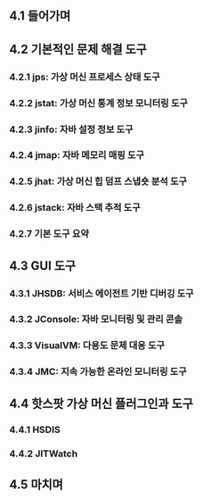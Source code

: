 ## 4.1 들어가며

## 4.2 기본적인 문제 해결 도구

### 4.2.1 jps: 가상 머신 프로세스 상태 도구

### 4.2.2 jstat: 가상 머신 통계 정보 모니터링 도구

### 4.2.3 jinfo: 자바 설정 정보 도구

### 4.2.4 jmap: 자바 메모리 매핑 도구

### 4.2.5 jhat: 가상 머신 힙 덤프 스냅숏 분석 도구

### 4.2.6 jstack: 자바 스택 추적 도구

### 4.2.7 기본 도구 요약

## 4.3 GUI 도구

### 4.3.1 JHSDB: 서비스 에이전트 기반 디버깅 도구

### 4.3.2 JConsole: 자바 모니터링 및 관리 콘솔

### 4.3.3 VisualVM: 다용도 문제 대응 도구

### 4.3.4 JMC: 지속 가능한 온라인 모니터링 도구

## 4.4 핫스팟 가상 머신 플러그인과 도구

### 4.4.1 HSDIS

### 4.4.2 JITWatch

## 4.5 마치며
